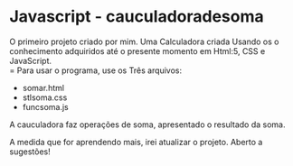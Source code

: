 # Javascript - cauculadoradesoma
   O primeiro projeto criado por mim. Uma Calculadora criada Usando os o conhecimento adquiridos até o presente momento em  Html:5, CSS e JavaScript.  
= Para usar o programa, use os Três arquivos:
   - somar.html
   - stlsoma.css
   - funcsoma.js
   
   
   A cauculadora faz operações de soma, apresentado o resultado da soma.

  A medida que for aprendendo mais, irei atualizar o projeto.
  Aberto a sugestões!
